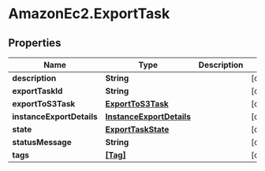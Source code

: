 # AmazonEc2.ExportTask

## Properties

Name | Type | Description | Notes
------------ | ------------- | ------------- | -------------
**description** | **String** |  | [optional] 
**exportTaskId** | **String** |  | [optional] 
**exportToS3Task** | [**ExportToS3Task**](ExportToS3Task.md) |  | [optional] 
**instanceExportDetails** | [**InstanceExportDetails**](InstanceExportDetails.md) |  | [optional] 
**state** | [**ExportTaskState**](ExportTaskState.md) |  | [optional] 
**statusMessage** | **String** |  | [optional] 
**tags** | [**[Tag]**](Tag.md) |  | [optional] 


